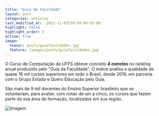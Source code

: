 ```yaml
---
title: "Guia de Faculdade"
layout: post
categories: noticias
last_modified_at:  2021-11-03T10:34:00-03:00
highlight: false
highlight_order: 3
active: true
image:
  teaser: posts/guiafaculdades.jpg
  feature: /images/posts/guiafaculdades.jpg
---
```


O Curso de Computação da UFFS obteve conceito ***4 estrelas***  no ranking anual produzido pelo "Guia da Faculdade". O indíce analisa  a qualidade de quase 16 mil cursos superiores em todo o Brasil, desde 2019, em parceria com o Grupo Estado e Quero Educação pelo Guia.

São mais de 9 mil docentes do Ensino Superior brasileiro que se voluntariam, para avaliar, com notas de um a cinco, os cursos que fazem parte da sua área de formação, localizados em sua região.

![Imagem](/images/posts/resultado.png)
